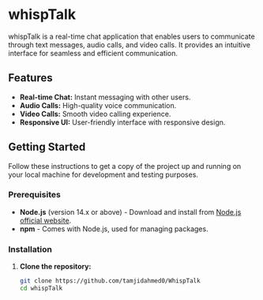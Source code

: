 <!-- This is a [Next.js](https://nextjs.org/) project bootstrapped with [`create-next-app`](https://github.com/vercel/next.js/tree/canary/packages/create-next-app).

## Getting Started

First, run the development server:

```bash
npm run dev
# or
yarn dev
# or
pnpm dev
# or
bun dev
```

Open [http://localhost:3000](http://localhost:3000) with your browser to see the result.

You can start editing the page by modifying `app/page.js`. The page auto-updates as you edit the file.

This project uses [`next/font`](https://nextjs.org/docs/basic-features/font-optimization) to automatically optimize and load Inter, a custom Google Font.

## Learn More

To learn more about Next.js, take a look at the following resources:

- [Next.js Documentation](https://nextjs.org/docs) - learn about Next.js features and API.
- [Learn Next.js](https://nextjs.org/learn) - an interactive Next.js tutorial.

You can check out [the Next.js GitHub repository](https://github.com/vercel/next.js/) - your feedback and contributions are welcome!

## Deploy on Vercel

The easiest way to deploy your Next.js app is to use the [Vercel Platform](https://vercel.com/new?utm_medium=default-template&filter=next.js&utm_source=create-next-app&utm_campaign=create-next-app-readme) from the creators of Next.js.

Check out our [Next.js deployment documentation](https://nextjs.org/docs/deployment) for more details. -->







# whispTalk

whispTalk is a real-time chat application that enables users to communicate through text messages, audio calls, and video calls. It provides an intuitive interface for seamless and efficient communication.

## Features

- **Real-time Chat:** Instant messaging with other users.
- **Audio Calls:** High-quality voice communication.
- **Video Calls:** Smooth video calling experience.
- **Responsive UI:** User-friendly interface with responsive design.

## Getting Started

Follow these instructions to get a copy of the project up and running on your local machine for development and testing purposes.

### Prerequisites

- **Node.js** (version 14.x or above) - Download and install from [Node.js official website](https://nodejs.org/).
- **npm** - Comes with Node.js, used for managing packages.

### Installation

1. **Clone the repository:**

   ```bash
   git clone https://github.com/tamjidahmed0/WhispTalk
   cd whispTalk
